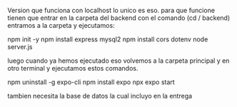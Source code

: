 Version que funciona con localhost lo unico es eso.
para que funcione tienen que entrar en la carpeta del backend con el comando (cd / backend) entramos a la carpeta y ejecutamos:

npm init -y
npm install express mysql2
npm install cors dotenv
node server.js

luego cuando ya hemos ejecutado eso volvemos a la carpeta principal y en otro terminal y ejecutamos estos comandos.

npm uninstall -g expo-cli
npm install expo
npx expo start

tambien necesita la base de datos la cual incluyo en la entrega
